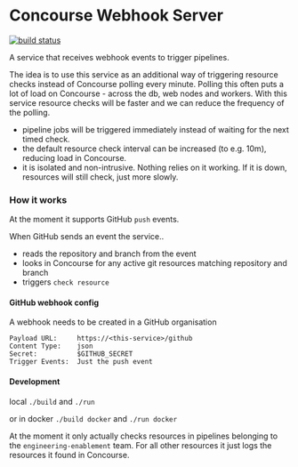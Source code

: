 # Concourse Webhook Server

<a href="https://concourse.halfpipe.io/teams/engineering-enablement/pipelines/concourse-webhook-server"><img src="http://badger.halfpipe.io/engineering-enablement/concourse-webhook-server" title="build status"></a>

A service that receives webhook events to trigger pipelines.

The idea is to use this service as an additional way of triggering resource checks instead of Concourse polling every minute. Polling this often puts a lot of load on Concourse - across the db, web nodes and workers. With this service resource checks will be faster and we can reduce the frequency of the polling.

* pipeline jobs will be triggered immediately instead of waiting for the next timed check.
* the default resource check interval can be increased (to e.g. 10m), reducing load in Concourse.
* it is isolated and non-intrusive. Nothing relies on it working. If it is down, resources will still check, just more slowly.


### How it works

At the moment it supports GitHub `push` events.

When GitHub sends an event the service..
* reads the repository and branch from the event
* looks in Concourse for any active git resources matching repository and branch
* triggers `check resource`

#### GitHub webhook config

A webhook needs to be created in a GitHub organisation
```
Payload URL:     https://<this-service>/github
Content Type:    json
Secret:          $GITHUB_SECRET
Trigger Events:  Just the push event
```


#### Development

local `./build` and `./run` 

or in docker `./build docker` and `./run docker`

At the moment it only actually checks resources in pipelines belonging to the `engineering-enablement` team. For all other resources it just logs the resources it found in Concourse.
